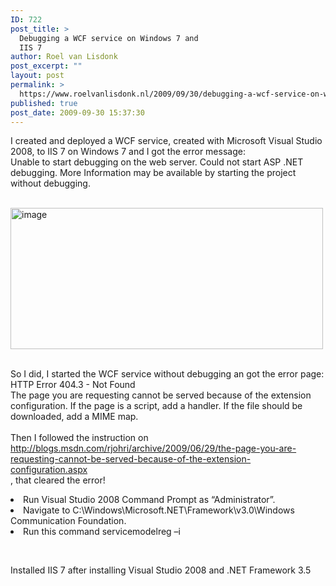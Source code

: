 ```yaml
---
ID: 722
post_title: >
  Debugging a WCF service on Windows 7 and
  IIS 7
author: Roel van Lisdonk
post_excerpt: ""
layout: post
permalink: >
  https://www.roelvanlisdonk.nl/2009/09/30/debugging-a-wcf-service-on-windows-7-and-iis-7/
published: true
post_date: 2009-09-30 15:37:30
---
```

<p>I created and deployed a WCF service, created with Microsoft Visual Studio 2008, to IIS 7 on Windows 7 and I got the error message:   <br />Unable to start debugging on the web server. Could not start ASP .NET debugging. More Information may be available by starting the project without debugging.</p>  <br /><a href="http://www.roelvanlisdonk.nl/wp-content/uploads/2009/09/image.png"><img style="border-bottom: 0px; border-left: 0px; display: inline; border-top: 0px; border-right: 0px" title="image" border="0" alt="image" src="http://www.roelvanlisdonk.nl/wp-content/uploads/2009/09/image_thumb.png" width="500" height="226" /></a>   <br />  <br />  <p>So I did, I started the WCF service without debugging an got the error page:   <br />HTTP Error 404.3 - Not Found    <br />The page you are requesting cannot be served because of the extension configuration. If the page is a script, add a handler. If the file should be downloaded, add a MIME map.    <br />    <br />Then I followed the instruction on <a title="http://blogs.msdn.com/rjohri/archive/2009/06/29/the-page-you-are-requesting-cannot-be-served-because-of-the-extension-configuration.aspx" href="http://blogs.msdn.com/rjohri/archive/2009/06/29/the-page-you-are-requesting-cannot-be-served-because-of-the-extension-configuration.aspx">http://blogs.msdn.com/rjohri/archive/2009/06/29/the-page-you-are-requesting-cannot-be-served-because-of-the-extension-configuration.aspx</a>    <br />, that cleared the error!    <br /></p>  <li>Run Visual Studio 2008 Command Prompt as “Administrator”. </li>  <li>Navigate to C:\Windows\Microsoft.NET\Framework\v3.0\Windows Communication Foundation. </li>  <li>Run this command servicemodelreg –i</li>  <p>&#160;</p>  <p>Installed IIS 7 after installing Visual Studio 2008 and .NET Framework 3.5</p>